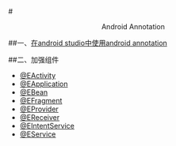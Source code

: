 #<p align="center" >Android Annotation</p>
##一、[在android studio中使用android annotation](https://github.com/fantianwen/AndroidAnnotation/blob/master/how2useInAndroidStudio.md)
	
##二、加强组件
- [@EActivity](https://github.com/fantianwen/AndroidAnnotation/blob/master/enhanced_components/%40EActivity.md)
- [@EApplication](https://github.com/fantianwen/AndroidAnnotation/blob/master/enhanced_components/%40EApplication.md)
- [@EBean](https://github.com/fantianwen/AndroidAnnotation/blob/master/enhanced_components/%40EBean.md)
- [@EFragment](https://github.com/fantianwen/AndroidAnnotation/blob/master/enhanced_components/%40EFragment.md)
- [@EProvider](https://github.com/fantianwen/AndroidAnnotation/blob/master/enhanced_components/%40EProvider.md)
- [@EReceiver](https://github.com/fantianwen/AndroidAnnotation/blob/master/enhanced_components/%40EReceiver.md)
- [@EIntentService](https://github.com/fantianwen/AndroidAnnotation/blob/master/enhanced_components/%40EIntentService.md)
- [@EService](https://github.com/fantianwen/AndroidAnnotation/blob/master/enhanced_components/%40EService.md)


